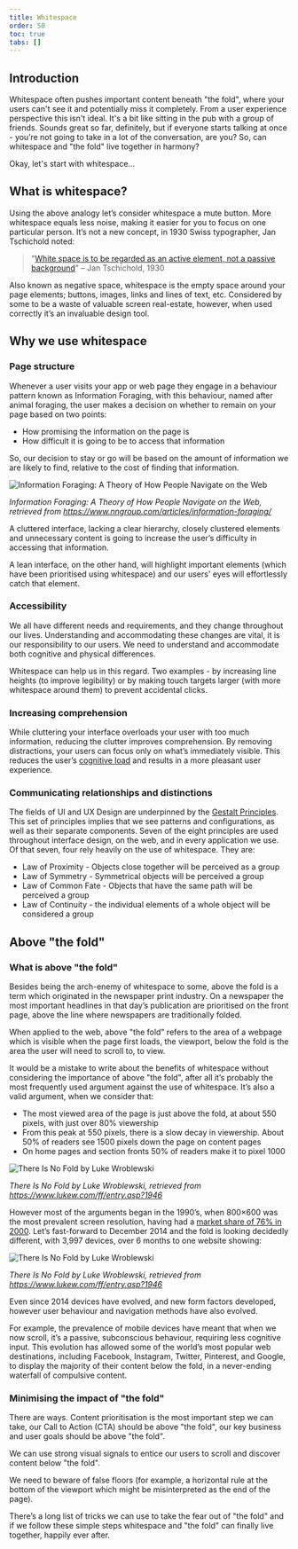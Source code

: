 ```yaml
---
title: Whitespace
order: 50
toc: true
tabs: []
---
```

## Introduction

Whitespace often pushes important content beneath "the fold", where your users can't see it and potentially miss it completely. From a user experience perspective this isn't ideal. It's a bit like sitting in the pub with a group of friends. Sounds great so far, definitely, but if everyone starts talking at once - you’re not going to take in a lot of the conversation, are you? So, can whitespace and "the fold" live together in harmony?

Okay, let's start with whitespace...

## What is whitespace?

Using the above analogy let’s consider whitespace a mute button. More whitespace equals less noise, making it easier for you to focus on one particular person. It’s not a new concept, in 1930 Swiss typographer,  Jan Tschichold noted:

> "<a href="http://bobulate.com/post/428787471/an-active-silence" target="_blank">White space is to be regarded as an active element, not a passive background</a>" – Jan Tschichold, 1930 

Also known as negative space, whitespace is the empty space around your page elements; buttons, images, links and lines of text, etc. Considered by some to be a waste of valuable screen real-estate, however, when used correctly it’s an invaluable design tool.

## Why we use whitespace

### Page structure

Whenever a user visits your app or web page they engage in a behaviour pattern known as Information Foraging, with this behaviour, named after animal foraging, the user makes a decision on whether to remain on your page based on two points:

* How promising the information on the page is
* How difficult it is going to be to access that information

So, our decision to stay or go will be based on the amount of information we are likely to find, relative to the cost of finding that information.

![Information Foraging: A Theory of How People Navigate on the Web](/assets/img/info-foraging.png "Information Foraging: A Theory of How People Navigate on the Web")

*Information Foraging: A Theory of How People Navigate on the Web, retrieved from [](https://www.nngroup.com/articles/information-foraging/)<a href="https://www.nngroup.com/articles/information-foraging/" target="_blank">https://www.nngroup.com/articles/information-foraging/</a>*

A cluttered interface, lacking a clear hierarchy, closely clustered elements and unnecessary content is going to increase the user’s difficulty in accessing that information.

A lean interface, on the other hand, will highlight important elements (which have been prioritised using whitespace)  and our users' eyes will effortlessly catch that element.

### Accessibility

We all have different needs and requirements, and they change throughout our lives. Understanding and accommodating these changes are vital, it is our responsibility to our users. We need to understand and accommodate both cognitive and physical differences.

Whitespace can help us in this regard. Two examples - by increasing line heights (to improve legibility) or by making touch targets larger (with more whitespace around them) to prevent accidental clicks.

### Increasing comprehension

While cluttering your interface overloads your user with too much information, reducing the clutter improves comprehension. By removing distractions, your users can focus only on what’s immediately visible. This reduces the user’s [](https://en.wikipedia.org/wiki/Cognitive_load)<a href="https://en.wikipedia.org/wiki/Cognitive_load" target="_blank">cognitive load</a> and results in a more pleasant user experience.

### Communicating relationships and distinctions

The fields of UI and UX Design are underpinned by the [](https://en.wikipedia.org/wiki/Gestalt_psychology)<a href="https://en.wikipedia.org/wiki/Gestalt_psychology" target="_blank">Gestalt Principles</a>. This set of principles implies that we see patterns and configurations, as well as their separate components. Seven of the eight principles are used throughout interface design, on the web, and in every application we use. Of that seven, four rely heavily on the use of whitespace. They are:

* Law of Proximity - Objects close together will be perceived as a group
* Law of Symmetry - Symmetrical objects will be perceived a group
* Law of Common Fate - Objects that have the same path will be perceived a group
* Law of Continuity - the individual elements of a whole object will be considered a group

## Above "the fold"

### What is above "the fold"

Besides being the arch-enemy of whitespace to some, above the fold is a term which originated in the newspaper print industry. On a newspaper the most important headlines in that day’s publication are prioritised on the front page, above the line where newspapers are traditionally folded.

When applied to the web, above "the fold" refers to the area of a webpage which is visible when the page first loads, the viewport, below the fold is the area the user will need to scroll to, to view.

It would be a mistake to write about the benefits of whitespace without considering the importance of above "the fold", after all it’s probably the most frequently used argument against the use of whitespace. It’s also a valid argument, when we consider that:

* The most viewed area of the page is just above the fold, at about 550 pixels, with just over 80% viewership
* From this peak at 550 pixels, there is a slow decay in viewership. About 50% of readers see 1500 pixels down the page on content pages
* On home pages and section fronts 50% of readers make it to pixel 1000

![There Is No Fold by Luke Wroblewski](/assets/img/there-is-no-fold-1.png "There Is No Fold by Luke Wroblewski")

*There Is No Fold by Luke Wroblewski, retrieved from [](https://www.lukew.com/ff/entry.asp?1946)<a href="https://www.lukew.com/ff/entry.asp?1946" target="_blank">https://www.lukew.com/ff/entry.asp?1946</a>*

However most of the arguments began in the 1990’s, when 800×600 was the most prevalent screen resolution, having had a [](https://www.w3schools.com/browsers/browsers_display.asp)<a href="https://www.w3schools.com/browsers/browsers_display.asp" target="_blank">market share of 76% in 2000</a>. Let’s fast-forward to December 2014 and the fold is looking decidedly different, with 3,997 devices, over 6 months to one website showing:

![There Is No Fold by Luke Wroblewski](/assets/img/there-is-no-fold-2.png "There Is No Fold by Luke Wroblewski")

*There Is No Fold by Luke Wroblewski, retrieved from [](https://www.lukew.com/ff/entry.asp?1946)<a href="https://www.lukew.com/ff/entry.asp?1946" target="_blank">https://www.lukew.com/ff/entry.asp?1946</a>*

Even since 2014 devices have evolved, and new form factors developed, however user behaviour and navigation methods have also evolved.

For example, the prevalence of mobile devices have meant that when we now scroll, it’s a passive, subconscious behaviour, requiring less cognitive input. This evolution has allowed some of the world’s most popular web destinations, including Facebook, Instagram, Twitter, Pinterest, and Google, to display the majority of their content below the fold, in a never-ending waterfall of compulsive content.

### Minimising the impact of "the fold"

There are ways. Content prioritisation is the most important step we can take, our Call to Action (CTA) should be above "the fold", our key business and user goals should be above "the fold".

We can use strong visual signals to entice our users to scroll and discover content below "the fold".

We need to beware of false floors (for example, a horizontal rule at the bottom of the viewport which might be misinterpreted as the end of the page).

There’s a long list of tricks we can use to take the fear out of "the fold" and if we follow these simple steps whitespace and "the fold" can finally live together, happily ever after.
